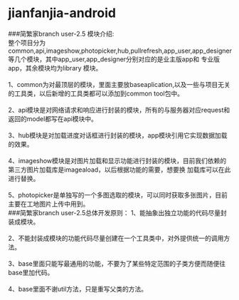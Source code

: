 # jianfanjia-android
###简繁家branch user-2.5 模块介绍:
</br>
整个项目分为common,api,imageshow,photopicker,hub,pullrefresh,app_user,app_designer等几个模块，其中app_user,app_designer分别对应的是业主版app和
专业版app，其余模块均为library 模块。</br>
</br>
1、common为对最顶层的模块，里面主要放baseaplication,以及一些与项目无关的工具类，以后新增的工具类都可以添加到common tool包中。</br>
</br>
2、api模块是对网络请求和响应进行封装的模块，所有的与服务器对应request和返回的model都写在api模块中。</br>
</br>
3、hub模块是对加载进度对话框进行封装的模块，app模块引用它实现数据加载的效果。</br>
</br>
4、imageshow模块是对图片加载和显示功能进行封装的模块，目前我们依赖的第三方图片加载库是imageaload，以后根据功能的需要，想要换
加载库可以在此进行替换。</br>
</br>
5、photopicker是单独写的一个多图选取的模块，可以同时获取多张图片，目前主要在工地图片上传中用到。
</br>
###简繁家branch user-2.5总体开发原则：
1、能抽象出独立功能的代码尽量封装成模块。</br>
</br>
2、不能封装成模块的功能代码尽量创建在一个工具类中，对外提供统一的调用方法。</br>
</br>
3、base里面只能写最通用的功能，不要为了某些特定范围的子类方便而随便往base里加代码。</br>
</br>
4、base里面不谢util方法，只是重写父类的方法。
